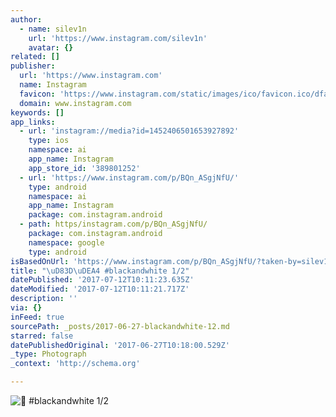 ```yaml
---
author:
  - name: silev1n
    url: 'https://www.instagram.com/silev1n'
    avatar: {}
related: []
publisher:
  url: 'https://www.instagram.com'
  name: Instagram
  favicon: 'https://www.instagram.com/static/images/ico/favicon.ico/dfa85bb1fd63.ico'
  domain: www.instagram.com
keywords: []
app_links:
  - url: 'instagram://media?id=1452406501653927892'
    type: ios
    namespace: ai
    app_name: Instagram
    app_store_id: '389801252'
  - url: 'https://www.instagram.com/p/BQn_ASgjNfU/'
    type: android
    namespace: ai
    app_name: Instagram
    package: com.instagram.android
  - path: https/instagram.com/p/BQn_ASgjNfU/
    package: com.instagram.android
    namespace: google
    type: android
isBasedOnUrl: 'https://www.instagram.com/p/BQn_ASgjNfU/?taken-by=silev1n'
title: "\uD83D\uDEA4 #blackandwhite 1/2"
datePublished: '2017-07-12T10:11:23.635Z'
dateModified: '2017-07-12T10:11:21.717Z'
description: ''
via: {}
inFeed: true
sourcePath: _posts/2017-06-27-blackandwhite-12.md
starred: false
datePublishedOriginal: '2017-06-27T10:18:00.529Z'
_type: Photograph
_context: 'http://schema.org'

---
```

![ #blackandwhite 1/2](https://scontent.cdninstagram.com/t51.2885-15/s640x640/sh0.08/e35/16788567_271049569995713_238839111241170944_n.jpg)